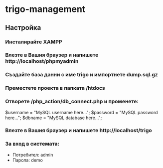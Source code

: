 # trigo-management

## Настройка

### Инсталирайте XAMPP

### Влезте в Вашия браузер и напишете http://localhost/phpmyadmin

### Създайте база данни с име trigo и импортнете dump.sql.gz

### Преместете проекта в папката /htdocs

### Отворете /php_action/db_connect.php и променете:

$username = "MySQL username here...";
$password = "MySQL password here...";
$dbname = "MySQL database here...";

### Влезте в Вашия браузер и напишете http://localhost/trigo

### За вход в системата:

- Потребител: admin
- Парола: demo